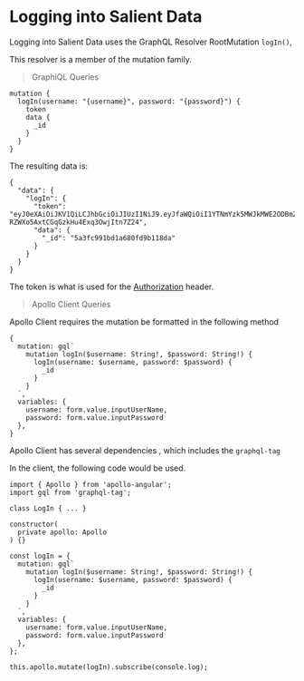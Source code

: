# Logging into Salient Data

Logging into Salient Data uses the GraphQL Resolver RootMutation `logIn()`,

This resolver is a member of the mutation family.

> GraphiQL Queries

```
mutation {
  logIn(username: "{username}", password: "{password}") {
    token
    data {
      _id
    }
  }
}
```

The resulting data is:

```
{
  "data": {
    "logIn": {
      "token": "eyJ0eXAiOiJKV1QiLCJhbGciOiJIUzI1NiJ9.eyJfaWQiOiI1YTNmYzk5MWJkMWE2ODBmZDliMTE4ZGEiLCJpYXQiOjE1MTY3NzkxMjYsImV4cCI6MTUxNjg2NTUyNiwiaXNzIjoiZmVhdGhlcnMifQ.pB2qdyns8E-RZWXo5AxtCGqGzkHu4Exq3OwjItn7Z24",
      "data": {
        "_id": "5a3fc991bd1a680fd9b118da"
      }
    }
  }
}
```

The token is what is used for the [Authorization](api-headers.md) header.

> Apollo Client Queries

Apollo Client requires the mutation be formatted in the following method

    {
      mutation: gql`
        mutation logIn($username: String!, $password: String!) {
          logIn(username: $username, password: $password) {
            _id
          }
        }
      `,
      variables: {
        username: form.value.inputUserName,
        password: form.value.inputPassword
      },
    }

Apollo Client has several dependencies , which includes the `graphql-tag`

In the client, the following code would be used.

    import { Apollo } from 'apollo-angular';
    import gql from 'graphql-tag';

    class LogIn { ... }

    constructor(
      private apollo: Apollo
    ) {}

    const logIn = {
      mutation: gql`
        mutation logIn($username: String!, $password: String!) {
          logIn(username: $username, password: $password) {
            _id
          }
        }
      `,
      variables: {
        username: form.value.inputUserName,
        password: form.value.inputPassword
      },
    };

    this.apollo.mutate(logIn).subscribe(console.log);

 


